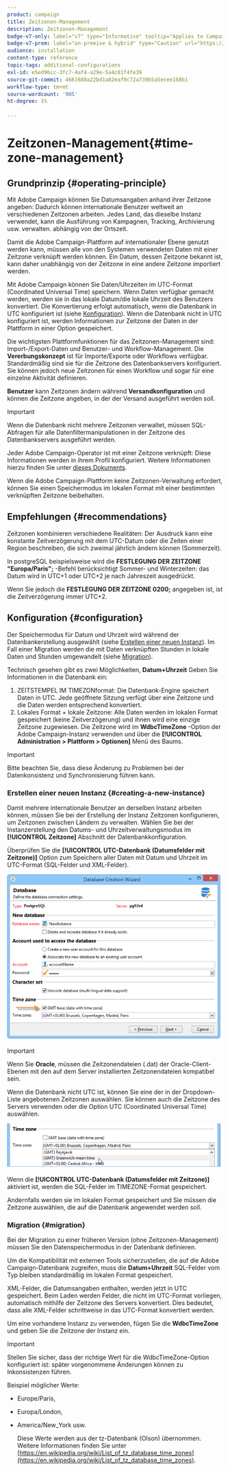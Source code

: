 ```yaml
---
product: campaign
title: Zeitzonen-Management
description: Zeitzonen-Management
badge-v7-only: label="v7" type="Informative" tooltip="Applies to Campaign Classic v7 only"
badge-v7-prem: label="on-premise & hybrid" type="Caution" url="https://experienceleague.adobe.com/docs/campaign-classic/using/installing-campaign-classic/architecture-and-hosting-models/hosting-models-lp/hosting-models.html" tooltip="Applies to on-premise and hybrid deployments only"
audience: installation
content-type: reference
topic-tags: additional-configurations
exl-id: e5ed96cc-3fc7-4af4-a29e-5a4c81f4fe39
source-git-commit: 4661688a22bd1a82eaf9c72a739b5a5ecee168b1
workflow-type: tm+mt
source-wordcount: '905'
ht-degree: 1%

---
```


# Zeitzonen-Management{#time-zone-management}



## Grundprinzip {#operating-principle}

Mit Adobe Campaign können Sie Datumsangaben anhand ihrer Zeitzone angeben: Dadurch können internationale Benutzer weltweit an verschiedenen Zeitzonen arbeiten. Jedes Land, das dieselbe Instanz verwendet, kann die Ausführung von Kampagnen, Tracking, Archivierung usw. verwalten. abhängig von der Ortszeit.

Damit die Adobe Campaign-Plattform auf internationaler Ebene genutzt werden kann, müssen alle von den Systemen verwendeten Daten mit einer Zeitzone verknüpft werden können. Ein Datum, dessen Zeitzone bekannt ist, kann daher unabhängig von der Zeitzone in eine andere Zeitzone importiert werden.

Mit Adobe Campaign können Sie Daten/Uhrzeiten im UTC-Format (Coordinated Universal Time) speichern. Wenn Daten verfügbar gemacht werden, werden sie in das lokale Datum/die lokale Uhrzeit des Benutzers konvertiert. Die Konvertierung erfolgt automatisch, wenn die Datenbank in UTC konfiguriert ist (siehe [Konfiguration](#configuration)). Wenn die Datenbank nicht in UTC konfiguriert ist, werden Informationen zur Zeitzone der Daten in der Plattform in einer Option gespeichert.

Die wichtigsten Plattformfunktionen für das Zeitzonen-Management sind: Import-/Export-Daten und Benutzer- und Workflow-Management. Die **Vererbungskonzept** ist für Importe/Exporte oder Workflows verfügbar. Standardmäßig sind sie für die Zeitzone des Datenbankservers konfiguriert. Sie können jedoch neue Zeitzonen für einen Workflow und sogar für eine einzelne Aktivität definieren.

**Benutzer** kann Zeitzonen ändern während **Versandkonfiguration** und können die Zeitzone angeben, in der der Versand ausgeführt werden soll.

>[!IMPORTANT]
>
>Wenn die Datenbank nicht mehrere Zeitzonen verwaltet, müssen SQL-Abfragen für alle Datenfiltermanipulationen in der Zeitzone des Datenbankservers ausgeführt werden.

Jeder Adobe Campaign-Operator ist mit einer Zeitzone verknüpft: Diese Informationen werden in ihrem Profil konfiguriert. Weitere Informationen hierzu finden Sie unter [dieses Dokuments](../../platform/using/access-management.md).

Wenn die Adobe Campaign-Plattform keine Zeitzonen-Verwaltung erfordert, können Sie einen Speichermodus im lokalen Format mit einer bestimmten verknüpften Zeitzone beibehalten.

## Empfehlungen {#recommendations}

Zeitzonen kombinieren verschiedene Realitäten: Der Ausdruck kann eine konstante Zeitverzögerung mit dem UTC-Datum oder die Zeiten einer Region beschreiben, die sich zweimal jährlich ändern können (Sommerzeit).

In postgreSQL beispielsweise wird die **FESTLEGUNG DER ZEITZONE &quot;Europa/Paris&quot;;** -Befehl berücksichtigt Sommer- und Winterzeiten: das Datum wird in UTC+1 oder UTC+2 je nach Jahreszeit ausgedrückt.

Wenn Sie jedoch die **FESTLEGUNG DER ZEITZONE 0200;** angegeben ist, ist die Zeitverzögerung immer UTC+2.

## Konfiguration {#configuration}

Der Speichermodus für Datum und Uhrzeit wird während der Datenbankerstellung ausgewählt (siehe [Erstellen einer neuen Instanz](#creating-a-new-instance)). Im Fall einer Migration werden die mit Daten verknüpften Stunden in lokale Daten und Stunden umgewandelt (siehe [Migration](#migration)).

Technisch gesehen gibt es zwei Möglichkeiten, **Datum+Uhrzeit** Geben Sie Informationen in die Datenbank ein:

1. ZEITSTEMPEL IM TIMEZONformat: Die Datenbank-Engine speichert Daten in UTC. Jede geöffnete Sitzung verfügt über eine Zeitzone und die Daten werden entsprechend konvertiert.
1. Lokales Format + lokale Zeitzone: Alle Daten werden im lokalen Format gespeichert (keine Zeitverzögerung) und ihnen wird eine einzige Zeitzone zugewiesen. Die Zeitzone wird im **WdbcTimeZone** -Option der Adobe Campaign-Instanz verwenden und über die **[!UICONTROL Administration > Plattform > Optionen]** Menü des Baums.

>[!IMPORTANT]
>
>Bitte beachten Sie, dass diese Änderung zu Problemen bei der Datenkonsistenz und Synchronisierung führen kann.

### Erstellen einer neuen Instanz {#creating-a-new-instance}

Damit mehrere internationale Benutzer an derselben Instanz arbeiten können, müssen Sie bei der Erstellung der Instanz Zeitzonen konfigurieren, um Zeitzonen zwischen Ländern zu verwalten. Wählen Sie bei der Instanzerstellung den Datums- und Uhrzeitverwaltungsmodus im **[!UICONTROL Zeitzone]** Abschnitt der Datenbankkonfiguration.

Überprüfen Sie die **[!UICONTROL UTC-Datenbank (Datumsfelder mit Zeitzone)]** Option zum Speichern aller Daten mit Datum und Uhrzeit im UTC-Format (SQL-Felder und XML-Felder).

![](assets/install_wz_select_utc_option.png)

>[!IMPORTANT]
>
>Wenn Sie **Oracle**, müssen die Zeitzonendateien (.dat) der Oracle-Client-Ebenen mit den auf dem Server installierten Zeitzonendateien kompatibel sein.

Wenn die Datenbank nicht UTC ist, können Sie eine der in der Dropdown-Liste angebotenen Zeitzonen auswählen. Sie können auch die Zeitzone des Servers verwenden oder die Option UTC (Coordinated Universal Time) auswählen.

![](assets/install_wz_unselect_utc_option.png)

Wenn die **[!UICONTROL UTC-Datenbank (Datumsfelder mit Zeitzone)]** aktiviert ist, werden die SQL-Felder im TIMEZONE-Format gespeichert.

Andernfalls werden sie im lokalen Format gespeichert und Sie müssen die Zeitzone auswählen, die auf die Datenbank angewendet werden soll.

### Migration {#migration}

Bei der Migration zu einer früheren Version (ohne Zeitzonen-Management) müssen Sie den Datenspeichermodus in der Datenbank definieren.

Um die Kompatibilität mit externen Tools sicherzustellen, die auf die Adobe Campaign-Datenbank zugreifen, muss die **Datum+Uhrzeit** SQL-Felder vom Typ bleiben standardmäßig im lokalen Format gespeichert.

XML-Felder, die Datumsangaben enthalten, werden jetzt in UTC gespeichert. Beim Laden werden Felder, die nicht im UTC-Format vorliegen, automatisch mithilfe der Zeitzone des Servers konvertiert. Dies bedeutet, dass alle XML-Felder schrittweise in das UTC-Format konvertiert werden.

Um eine vorhandene Instanz zu verwenden, fügen Sie die **WdbcTimeZone** und geben Sie die Zeitzone der Instanz ein.

>[!IMPORTANT]
>
>Stellen Sie sicher, dass der richtige Wert für die WdbcTimeZone-Option konfiguriert ist: später vorgenommene Änderungen können zu Inkonsistenzen führen.

Beispiel möglicher Werte:

* Europe/Paris,
* Europa/London,
* America/New_York usw.

   Diese Werte werden aus der tz-Datenbank (Olson) übernommen. Weitere Informationen finden Sie unter [https://en.wikipedia.org/wiki/List_of_tz_database_time_zones](https://en.wikipedia.org/wiki/List_of_tz_database_time_zones).

